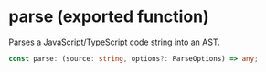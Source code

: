 # parse (exported function)

Parses a JavaScript/TypeScript code string into an AST.

```ts
const parse: (source: string, options?: ParseOptions) => any;
```
